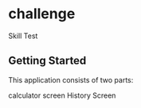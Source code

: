 # challenge

Skill Test

## Getting Started

This application consists of two parts:

   calculator screen
   History Screen
